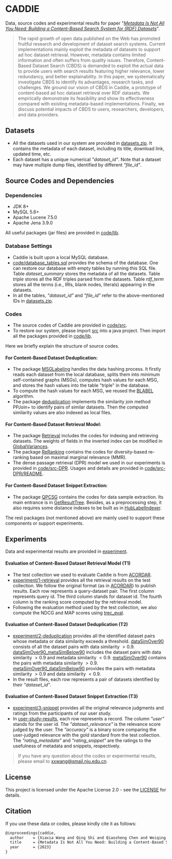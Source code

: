 # CADDIE

Data, source codes and experimental results for paper "*[Metadata Is Not All You Need: Building a Content-Based Search System for (RDF) Datasets](https://github.com/nju-websoft/CBDS)*". 

> The rapid growth of open data published on the Web has promoted fruitful research and development of dataset search systems. Current implementations mainly exploit the metadata of datasets to support ad hoc dataset retrieval. However, metadata contains limited information and often suffers from quality issues. Therefore, Content-Based Dataset Search (CBDS) is demanded to exploit the actual data to provide users with search results featuring higher relevance, lower redundancy, and better explainability. In this paper, we systematically investigate CBDS to identify its advantages, research tasks, and challenges. We ground our vision of CBDS in Caddie, a prototype of content-based ad hoc dataset retrieval over RDF datasets. We empirically demonstrate its feasibility and show its effectiveness compared with existing metadata-based implementations. Finally, we discuss potential impacts of CBDS to users, researchers, developers, and data providers.

## Datasets

- All the datasets used in our system are provided in [datasets.zip](https://github.com/nju-websoft/CBDS/blob/main/datasets.zip). It contains the metadata of each dataset, including its title, download link, updated time, etc. 
- Each dataset has a unique numerical *"dataset_id"*. Note that a dataset may have multiple dump files, identified by different *"file_id"*.

## Source Codes and Dependencies

### Dependencies

- JDK 8+
- MySQL 5.6+
- Apache Lucene 7.5.0
- Apache Jena 3.9.0

All useful packages (jar files) are provided in [code/lib](https://github.com/nju-websoft/CBDS/tree/main/code/lib). 

### Database Settings

- Caddie is built upon a local MySQL database. 
- [code/database_tables.sql](code/database_tables.sql) provides the schema of the database. One can restore our database with empty tables by running this SQL file. Table *dataset_summary* stores the metadata of all the datasets. Table *triple* stores all the RDF triples parsed from the datasets. Table *rdf_term* stores all the terms (i.e., IRIs, blank nodes, literals) appearing in the datasets. 
- In all the tables, *"dataset_id"* and *"file_id"* refer to the above-mentioned IDs in [datasets.zip](https://github.com/nju-websoft/CBDS/blob/main/datasets.zip).

### Codes

- The source codes of Caddie are provided in [code/src](https://github.com/nju-websoft/CBDS/tree/main/code/src). 
- To restore our system, please import [src](https://github.com/nju-websoft/CBDS/tree/main/code/src) into a java project. Then import all the packages provided in [code/lib](https://github.com/nju-websoft/CBDS/tree/main/code/lib). 

Here we briefly explain the structure of source codes.

#### For Content-Based Dataset Deduplication:

- The package [MSGLabeling](https://github.com/nju-websoft/CBDS/tree/main/code/src/MSGLabeling) handles the data hashing process. It firstly reads each dataset from the local database, splits them into minimum self-contained graphs (MSGs), computes hash values for each MSG, and stores the hash values into the table "triple" in the database.
- To compute the hash values for each MSG, we reused the [BLABEL](http://blabel.github.io/) algorithm.
- The package [deduplication](https://github.com/nju-websoft/CBDS/tree/main/code/src/deduplication) implements the similarity join method PPJoin+ to identify pairs of similar datasets. Then the computed similarity values are also indexed as local files. 

#### For Content-Based Dataset Retrieval Model:

- The package [Retrieval](https://github.com/nju-websoft/CBDS/tree/main/code/src/Retrieval) includes the codes for indexing and retrieving datasets. The weights of fields in the inverted index can be modified in [GlobalVariances](https://github.com/nju-websoft/CBDS/blob/main/code/src/Retrieval/GlobalVariances.java). 
- The package [ReRanking](https://github.com/nju-websoft/CBDS/tree/main/code/src/ReRanking) contains the codes for diversity-based re-ranking based on maximal marginal relevance (MMR).
- The dense passage retrieval (DPR) model we used in our experiments is provided in [code/src-DPR](https://github.com/nju-websoft/CADDIE/tree/main/code/src-DPR). Usages and details are provided in [code/src-DPR/README](https://github.com/nju-websoft/CADDIE/blob/main/code/src-DPR/README.md). 

#### For Content-Based Dataset Snippet Extraction:

- The package [QPCSG](https://github.com/nju-websoft/CBDS/tree/main/code/src/QPCSG) contains the codes for data sample extraction. Its main entrance is in [GetResultTree](https://github.com/nju-websoft/CBDS/blob/main/code/src/QPCSG/GetResultTree.java). Besides, as a preprocessing step, it also requires some distance indexes to be built as in [HubLabelIndexer](https://github.com/nju-websoft/CBDS/blob/main/code/src/QPCSG/HubLabelIndexer.java). 

The rest packages (not mentioned above) are mainly used to support these components or support experiments. 

## Experiments

Data and experimental results are provided in [experiment](https://github.com/nju-websoft/CBDS/tree/main/experiment).

#### Evaluation of Content-Based Dataset Retrieval Model (T1)

- The test collection we used to evaluate Caddie is from [ACORDAR](https://github.com/nju-websoft/ACORDAR). 
- [experiment/1-retrieval](https://github.com/nju-websoft/CBDS/tree/main/experiment/1-retrieval) provides all the retrieval results on the test collection. We follow the original format (as in [ACORDAR](https://github.com/nju-websoft/ACORDAR)) to publish results. Each row represents a query-dataset pair. The first column represents query id. The third column stands for dataset id. The fourth column is the ranking score computed by the retrieval model. 
- Following the evaluation method used by the test collection, we also compute the NDCG and MAP scores using [trec_eval](https://trec.nist.gov/trec_eval/).

#### Evaluation of Content-Based Dataset Deduplication (T2)

- [experiment/2-deduplication](https://github.com/nju-websoft/CBDS/tree/main/experiment/2-deduplication) provides all the identified dataset pairs whose metadata or data similarity exceeds a threshold. [dataSimOver90](https://github.com/nju-websoft/CBDS/blob/main/experiment/2-deduplication/dataSimOver90.txt) consists of all the dataset pairs with data similarity $>0.9$. [dataSimOver90_metaSimBelow90](https://github.com/nju-websoft/CBDS/blob/main/experiment/2-deduplication/dataSimOver90_metaSimBelow90.txt) includes the dataset pairs with data similarity $>0.9$ and metadata similarity $<0.9$. [metaSimOver90](https://github.com/nju-websoft/CBDS/blob/main/experiment/2-deduplication/metaSimOver90.txt) contains the pairs with metadata similarity $>0.9$. [metaSimOver90_dataSimBelow90](https://github.com/nju-websoft/CBDS/blob/main/experiment/2-deduplication/metaSimOver90_dataSimBelow90.txt) provides the pairs with metadata similarity $>0.9$ and data similarity $<0.9$. 
- In the result files, each row represents a pair of datasets identified by their *"dataset_id"*. 

#### Evaluation of Content-Based Dataset Snippet Extraction (T3)

- [experiment/3-snippet](https://github.com/nju-websoft/CBDS/tree/main/experiment/3-snippet) provides all the original relevance judgments and ratings from the participants of our user study. 
- In [user-study-results](https://github.com/nju-websoft/CBDS/blob/main/experiment/3-snippet/user-study-results.xlsx), each row represents a record. The column *"user"* stands for the user id. The *"dataset_relevance"* is the relevance score judged by the user. The *"accuracy"* is a binary score comparing the user-judged relevance with the gold standard from the test collection. The *"rating_metadata"* and *"rating_snippet"* are the ratings to the usefulness of metadata and snippets, respectively. 

> If you have any question about the codes or experimental results, please email to [xxwang@smail.nju.edu.cn](mailto:xxwang@smail.nju.edu.cn).

## License

This project is licensed under the Apache License 2.0 - see the [LICENSE](https://github.com/nju-websoft/CBDS/blob/main/LICENSE) for details. 

## Citation

If you use these data or codes, please kindly cite it as follows:

```latex
@inproceedings{caddie,
  author    = {Xiaxia Wang and Qing Shi and Qiaosheng Chen and Weiqing Luo and Tengteng Lin and Jeff Z. Pan and Baifan Zhou and Evgeny Kharlamov and Gong Cheng},
  title     = {Metadata Is Not All You Need: Building a Content-Based Search System for (RDF) Datasets},
  year      = {2023}
}
```
